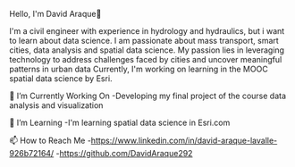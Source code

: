 Hello, I'm David Araque👋

I'm a civil engineer with experience in hydrology and hydraulics, but i want to learn about data science.
I am passionate about mass transport, smart cities, data analysis and spatial data science. My passion lies in leveraging technology to address challenges faced by cities and uncover meaningful patterns in urban data
Currently, I'm working on learning in the MOOC spatial data science by Esri.

🔭 I’m Currently Working On
-Developing my final project of the course data analysis and visualization

🌱 I’m Learning
-I'm learning spatial data science in Esri.com

📫 How to Reach Me
-https://www.linkedin.com/in/david-araque-lavalle-926b72164/
-https://github.com/DavidAraque292
